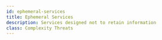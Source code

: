 ```yaml
---
id: ephemeral-services
title: Ephemeral Services
description: Services designed not to retain information
class: Complexity Threats
---
```


